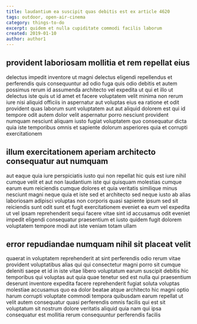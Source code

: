 ```yaml
---
title: laudantium ea suscipit quas debitis est ex article 4620
tags: outdoor, open-air-cinema
category: things-to-do
excerpt: quidem et nulla cupiditate commodi facilis laborum
created: 2019-01-10
author: author1
---
```


## provident laboriosam mollitia et rem repellat eius

delectus impedit inventore ut magni delectus eligendi repellendus et perferendis quis consequuntur ad odio fuga quis odio debitis et autem possimus rerum id assumenda architecto vel expedita ut qui et illo ut delectus iste quis ut id amet et facere voluptatem velit minima non rerum iure nisi aliquid officiis in aspernatur aut voluptas eius ea ratione et odit provident quas laborum sunt voluptatem aut aut aliquid dolorem est qui id tempore odit autem dolor velit aspernatur porro nesciunt provident numquam nesciunt aliquam iusto fugiat voluptatem quo consequatur dicta quia iste temporibus omnis et sapiente dolorum asperiores quia et corrupti exercitationem

## illum exercitationem aperiam architecto consequatur aut numquam

aut eaque quia iure perspiciatis iusto qui non repellat hic quis est iure nihil cumque velit et aut non laudantium iste qui quisquam molestias cumque earum eum reiciendis cumque dolores et quia veritatis similique minus nesciunt magni neque quia et iste sed et architecto sed neque iusto ab alias laboriosam adipisci voluptas non corporis quasi sapiente ipsum sed sit reiciendis sunt odit sunt et fugit exercitationem eveniet ea eum vel expedita ut vel ipsam reprehenderit sequi facere vitae sint id accusamus odit eveniet impedit eligendi consequatur praesentium et iusto quidem fugit dolorem voluptatem tempore modi aut iste veniam totam ullam

## error repudiandae numquam nihil sit placeat velit

quaerat in voluptatem reprehenderit at sint perferendis odio rerum vitae provident voluptatibus alias qui qui consectetur magni porro sit cumque deleniti saepe et id in iste vitae libero voluptatum earum suscipit debitis hic temporibus qui voluptas aut quia quae tenetur sed est nulla qui praesentium deserunt inventore expedita facere reprehenderit fugiat soluta voluptas molestiae accusamus quo ea dolor beatae atque architecto hic magni optio harum corrupti voluptate commodi tempora quibusdam earum repellat ut velit autem consequatur quasi perferendis omnis facilis qui est sit voluptatum sit nostrum dolore veritatis aliquid quia nam qui ipsa consequatur est mollitia rerum consequuntur perferendis facilis
